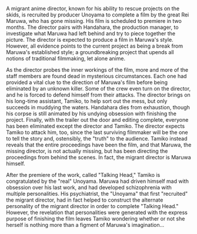 A migrant anime director, known for his ability to rescue projects on the skids, is recruited by producer Unoyama to complete a film by the great Rei Maruwa, who has gone missing. His film is scheduled to premiere in two months. The director pairs with Handahara, the production manager, to investigate what Maruwa had left behind and try to piece together the picture. The director is expected to produce a film in Maruwa's style. However, all evidence points to the current project as being a break from Maruwa's established style; a groundbreaking project that upends all notions of traditional filmmaking, let alone anime.

As the director probes the inner workings of the film, more and more of the staff members are found dead in mysterious circumstances. Each one had provided a vital clue to the direction of Maruwa's film before being eliminated by an unknown killer. Some of the crew even turn on the director, and he is forced to defend himself from their attacks. The director brings on his long-time assistant, Tamiko, to help sort out the mess, but only succeeds in muddying the waters. Handahara dies from exhaustion, though his corpse is still animated by his undying obsession with finishing the project. Finally, with the trailer out the door and editing complete, everyone has been eliminated except the director and Tamiko. The director expects Tamiko to attack him, too, since the last surviving filmmaker will be the one to tell the story and, ostensibly, the "truth" to the audience. Tamiko instead reveals that the entire proceedings have been the film, and that Maruwa, the missing director, is not actually missing, but has been directing the proceedings from behind the scenes. In fact, the migrant director is Maruwa himself.

After the premiere of the work, called "Talking Head," Tamiko is congratulated by the "real" Unoyama. Maruwa had driven himself mad with obsession over his last work, and had developed schizophrenia with multiple personalities. His psychiatrist, the "Unoyama" that first "recruited" the migrant director, had in fact helped to construct the alternate personality of the migrant director in order to complete "Talking Head." However, the revelation that personalities were generated with the express purpose of finishing the film leaves Tamiko wondering whether or not she herself is nothing more than a figment of Maruwa's imagination...
